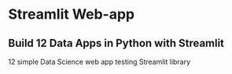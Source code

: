 # Streamlit Web-app
## Build 12 Data Apps in Python with Streamlit

12 simple Data Science web app testing Streamlit library



